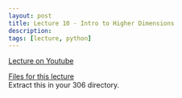 ```yaml
---
layout: post
title: Lecture 10 - Intro to Higher Dimensions
description:
tags: [lecture, python]
---
```


[Lecture on Youtube](https://www.youtube.com/watch?v=fmueAHRUKOM)

[Files for this lecture](https://buffalo.box.com/s/ahiqecrnctgb93f86k7e6v4cs510eojl)  
Extract this in your 306 directory.